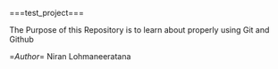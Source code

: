 ===test_project===

The Purpose of this Repository is to learn about properly using Git and Github

=*Author*=
Niran Lohmaneeratana